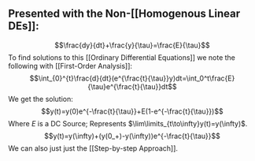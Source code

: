 ## Presented with the Non-[[Homogenous Linear DEs]]:
$$\frac{dy}{dt}+\frac{y}{\tau}=\frac{E}{\tau}$$
To find solutions to this [[Ordinary Differential Equations]] we note the following with [[First-Order Analysis]]:
$$\int_{0}^{t}\frac{d}{dt}(e^{\frac{t}{\tau}}y)dt=\int_0^t\frac{E}{\tau}e^{\frac{t}{\tau}}dt$$
We get the solution:
$$y(t)=y(0)e^{-\frac{t}{\tau}}+E(1-e^{-\frac{t}{\tau}})$$
Where $E$ is a DC Source; Represents $\lim\limits_{t\to\infty}y(t)=y(\infty)$.
$$y(t)=y(\infty)+(y(0_+)-y(\infty))e^{-\frac{t}{\tau}}$$
We can also just just the [[Step-by-step Approach]].


